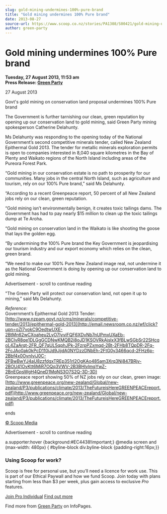 ```yaml
---
slug: gold-mining-undermines-100%-pure-brand
title: "Gold mining undermines 100% Pure brand"
date: 2013-08-27
source-url: https://www.scoop.co.nz/stories/PA1308/S00421/gold-mining-undermines-100-pure-brand.htm
author: green-party
---
```

Gold mining undermines 100% Pure brand
======================================

**Tuesday, 27 August 2013, 11:53 am**  
**Press Release: [Green Party](https://info.scoop.co.nz/Green_Party)**

27 August 2013

Govt's gold mining on conservation land proposal undermines 100% Pure brand

The Government is further tarnishing our clean, green reputation by opening up our conservation land to gold mining, said Green Party mining spokesperson Catherine Delahunty.

Ms Delahunty was responding to the opening today of the National Government’s second competitive minerals tender, called New Zealand Epithermal Gold 2013. The tender for metallic minerals exploration permits is open to companies interested in 8,040 square kilometres in the Bay of Plenty and Waikato regions of the North Island including areas of the Pureora Forest Park.

“Gold mining in our conservation estate is no path to prosperity for our communities. Many jobs in the central North Island, such as agriculture and tourism, rely on our 100% Pure brand,” said Ms Delahunty.

“According to a recent Greenpeace report, 50 percent of all New Zealand jobs rely on our clean, green reputation.

“Gold mining isn’t environmentally benign, it creates toxic tailings dams. The Government has had to pay nearly $15 million to clean up the toxic tailings dump at Te Aroha.

“Gold mining on conservation land in the Waikato is like shooting the goose that lays the golden egg.

“By undermining the 100% Pure brand the Key Government is jeopardising our tourism industry and our export economy which relies on the clean, green brand.

“We need to make our 100% Pure New Zealand image real, not undermine it as the National Government is doing by opening up our conservation land to gold mining.

Advertisement - scroll to continue reading





"The Green Party will protect our conservation land, not open it up to mining,” said Ms Delahunty.  
  
_Reference:_  
Government’s Epithermal Gold 2013 Tender: [http://www.nzpam.govt.nz/cms/minerals/competitive-tender/2013/epithermal-gold-2013](http://email.newsroom.co.nz/wf/click?upn=oZI7vokC9OedtwUXE-2BtMn62wCXoaheu2LyO7IyviFQF6XDvNb7nUPmxUXaEb-2BClvR8qe1DLGgGCDNwKMQB2i8oJD1KSOVRkAjslxX3fBLwSGbSr22SHcqoL4ZaArqt-2FR_QF7qUL5qphJPk-2FzrpPZxmqd-2Bt-2FHb8TQpDR-2Fq-2FcJAo0ak0kPcD110iJd9JjjdA0NYDzzDNbEh-2FtG0y3466qcd-2FHz6p-2Bbf4x0OvnIviJ0C-2FBwBwYJ4aU8zzfdgxTREp351rI2OgKAo485am3Xrq3Nj847BRjv-2BOU41OvKtt6MiR7OQq3VWV-2B3BHlvlmqYwZ-2BnEGpsWgH4QneD1MqNS3O7S2Q-3D-3D)  
Greenpeace report showing 50% of NZ jobs rely on our clean, green image: [http://www.greenpeace.org/new-zealand/Global/new-zealand/P3/publications/climate/2013/TheFutureisHereGREENPEACEreport.pdf](http://www.greenpeace.org/new-zealand/Global/new-zealand/P3/publications/climate/2013/TheFutureisHereGREENPEACEreport.pdf)

ends

[© Scoop Media](http://www.scoop.co.nz/about/terms.html)  

Advertisement - scroll to continue reading



a.supporter:hover {background:#EC4438!important;} @media screen and (max-width: 480px) { #byline-block div.byline-block {padding-right:16px;}}

### Using Scoop for work?

Scoop is free for personal use, but you’ll need a licence for work use. This is part of our Ethical Paywall and how we fund Scoop. Join today with plans starting from less than $3 per week, plus gain access to exclusive _Pro_ features.  
  
[Join Pro Individual](https://pro.scoop.co.nz/Individual/?from=ProIn24) [Find out more](https://pro.scoop.co.nz/using-scoop-for-work/?from=ProIn24)

Find more from [Green Party](https://info.scoop.co.nz/Green_Party) on InfoPages.